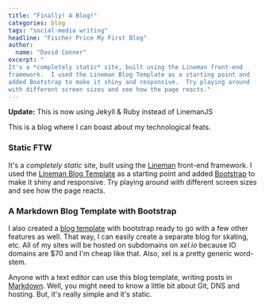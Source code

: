 ```yaml
---
title: "Finally! A Blog!"
categories: blog
tags: "social-media writing"
headline: "Fischer Price My First Blog"
author:
  name: "David Conner"
excerpt: "
It's a *completely static* site, built using the Lineman front-end
framework.  I used the Lineman Blog Template as a starting point and
added Bootstrap to make it shiny and responsive.  Try playing around
with different screen sizes and see how the page reacts."
---
```


**Update:** This is now using Jekyll & Ruby instead of LinemanJS

This is a blog where I can boast about my technological feats.

### Static FTW

It's a *completely static* site, built using the
[Lineman](https://linemanjs.com) front-end framework.  I used the
[Lineman Blog Template](https://github.com/linemanjs/lineman-blog-template)
as a starting point and added [Bootstrap](http://getbootstrap.com/) to
make it shiny and responsive.  Try playing around with different
screen sizes and see how the page reacts.

### A Markdown Blog Template with Bootstrap

I also created a
[blog template](https://github.com/dcunited001/lineman-blog-bootstrap-template)
with bootstrap ready to go with a few other features as well.  That
way, I can easily create a separate blog for skating, etc.  All of my
sites will be hosted on subdomains on *xel.io* because IO domains are
$70 and I'm cheap like that.  Also, xel is a pretty generic word-stem.

Anyone with a text editor can use this blog template, writing posts in
[Markdown](http://daringfireball.net/projects/markdown/).  Well, you
might need to know a little bit about Git, DNS and hosting.  But, it's
really simple and it's static.
